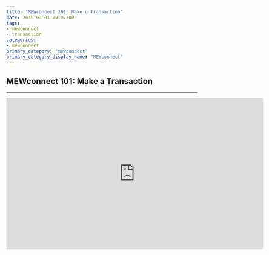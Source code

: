 ```yaml
---
title: "MEWconnect 101: Make a Transaction"
date: 2019-03-01 00:07:00
tags:
- mewconnect
- transaction
categories:
- mewconnect
primary_category: "mewconnect"
primary_category_display_name: "MEWconnect"
---
```


## MEWconnect 101: Make a Transaction
***

<iframe width="678" height="400" src="https://www.youtube.com/embed/nMefcCPr2ZU" frameborder="0" allow="accelerometer; autoplay; encrypted-media; gyroscope; picture-in-picture" allowfullscreen></iframe>
